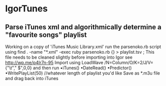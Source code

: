 # IgorTunes
Parse iTunes xml and algorithmically determine a "favourite songs" playlist 
--
Working on a copy of 'iTunes Music Library.xml' run the parsenoko.rb script using
find . -name "*.xml" -exec ruby parsenoko.rb {} > playlist.tsv \;
This file needs to be cleaned slightly before importing into Igor see
http://wp.me/p4Ir7n-95
Import using
LoadWave /N=Column/O/K=2/J/V={"\t"," $",0,0}
and then run
•iTunes()
•DateRead()
•Predictor()
•WritePlayList(50) //whatever length of playlist you'd like
Save as *.m3u file and drag back into iTunes
